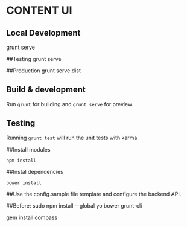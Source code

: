 # CONTENT UI

## Local Development
grunt serve

##Testing
grunt serve

##Production
grunt serve:dist


## Build & development

Run `grunt` for building and `grunt serve` for preview.

## Testing

Running `grunt test` will run the unit tests with karma.

##Install modules

`npm install`

##Instal dependencies

`bower install`


##Use the config.sample file template and configure the backend API.



##Before:
sudo npm install --global yo bower grunt-cli

gem install compass
